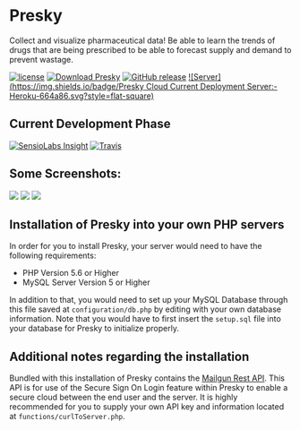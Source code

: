 # Presky

Collect and visualize pharmaceutical data! Be able to learn the trends of drugs that are being prescribed to be able to forecast supply and demand to prevent wastage.

[![license](https://img.shields.io/github/license/mashape/apistatus.svg?style=flat-square&maxAge=2592000)](https://github.com/blastoise-brigade/presky/blob/master/LICENSE.md)
[![Download Presky](https://img.shields.io/badge/Download-48kb-07575B.svg?style=flat-square)](https://github.com/blastoise-brigade/presky/archive/master.zip)
[![GitHub release](https://img.shields.io/github/release/blastoise-brigade/presky.svg?maxAge=2592000&style=flat-square)](https://github.com/blastoise-brigade/presky/releases/)
[![Server](https://img.shields.io/badge/Presky Cloud Current Deployment Server:-Heroku-664a86.svg?style=flat-square)](https://presky.herokuapp.com)

## Current Development Phase
[![SensioLabs Insight](https://img.shields.io/sensiolabs/i/f91ce4b6-1d31-471e-bd28-06cd94d13fa4.svg?maxAge=2592000&style=flat-square)](https://insight.sensiolabs.com/projects/f91ce4b6-1d31-471e-bd28-06cd94d13fa4)
[![Travis](https://img.shields.io/travis/blastoise-brigade/presky.svg?maxAge=2592000&style=flat-square)](https://travis-ci.org/blastoise-brigade/presky)

## Some Screenshots:
![](https://dl2.pushbulletusercontent.com/ZrdiqKafeEPlVARSQRMAbGfQ4qnzBQ1X/Screen%20Shot%202016-04-17%20at%2010.36.27%20AM.png)
![](https://dl2.pushbulletusercontent.com/5ia2Ck6hfYpxL4mVBegO9MeHv2Xm7yWl/Screen%20Shot%202016-04-17%20at%2010.36.59%20AM.png)
![](https://dl2.pushbulletusercontent.com/PP1JvmTgVG58rbinDr1RItzYPBeMnGSh/Screen%20Shot%202016-04-17%20at%2010.39.08%20AM.png)

## Installation of Presky into your own PHP servers

In order for you to install Presky, your server would need to have the following requirements:

* PHP Version 5.6 or Higher
* MySQL Server Version 5 or Higher

In addition to that, you would need to set up your MySQL Database through this file saved at `configuration/db.php` by editing with your own database information. Note that you would have to first insert the `setup.sql` file into your database for Presky to initialize properly.

## Additional notes regarding the installation

Bundled with this installation of Presky contains the [Mailgun Rest API](https://mailgun.com). This API is for use of the Secure Sign On Login feature within Presky to enable a secure cloud between the end user and the server. It is highly recommended for you to supply your own API key and information located at `functions/curlToServer.php`.
